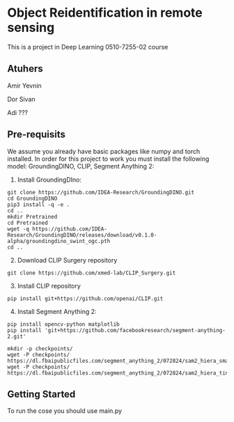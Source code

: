 # Object Reidentification in remote sensing

This is a project in Deep Learning 0510-7255-02 course 

## Atuhers
Amir Yevnin

Dor Sivan

Adi ???

## Pre-requisits

We assume you already have basic packages like numpy and torch installed.
In order for this project to work you must install the following model: GroundingDINO, CLIP, Segment Anything 2:

1. Install GroundingDIno:

```
git clone https://github.com/IDEA-Research/GroundingDINO.git
cd GroundingDINO
pip3 install -q -e .
cd ..
mkdir Pretrained
cd Pretrained
wget -q https://github.com/IDEA-Research/GroundingDINO/releases/download/v0.1.0-alpha/groundingdino_swint_ogc.pth
cd ..
```

2. Download CLIP Surgery repository
```
git clone https://github.com/xmed-lab/CLIP_Surgery.git
```

3. Install CLIP repository
```
pip install git+https://github.com/openai/CLIP.git
```

4. Install Segment Anything 2:

```
pip install opencv-python matplotlib
pip install 'git+https://github.com/facebookresearch/segment-anything-2.git'

mkdir -p checkpoints/
wget -P checkpoints/ https://dl.fbaipublicfiles.com/segment_anything_2/072824/sam2_hiera_small.pt
wget -P checkpoints/ https://dl.fbaipublicfiles.com/segment_anything_2/072824/sam2_hiera_tiny.pt
```



## <a name="GettingStarted"></a>Getting Started

To run the cose you should use main.py
